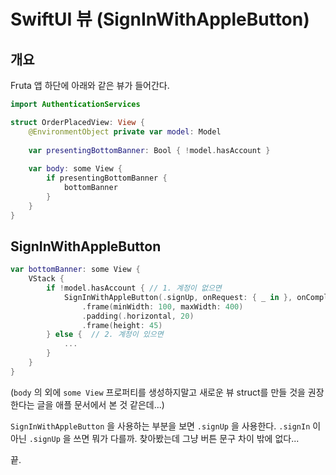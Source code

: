 # SwiftUI 뷰 (SignInWithAppleButton)

## 개요

Fruta 앱 하단에 아래와 같은 뷰가 들어간다.

```swift
import AuthenticationServices

struct OrderPlacedView: View {
    @EnvironmentObject private var model: Model
    
    var presentingBottomBanner: Bool { !model.hasAccount }
    
    var body: some View {
        if presentingBottomBanner {
            bottomBanner
        }
    }
}
```

## SignInWithAppleButton

```swift
var bottomBanner: some View {
    VStack {
        if !model.hasAccount { // 1. 계정이 없으면
            SignInWithAppleButton(.signUp, onRequest: { _ in }, onCompletion: model.authorizeUser)
                .frame(minWidth: 100, maxWidth: 400)
                .padding(.horizontal, 20)
                .frame(height: 45)
        } else {  // 2. 계정이 있으면
            ...
        }
    }
}
```
(`body` 의 외에 `some View` 프로퍼티를 생성하지말고 새로운 뷰 struct를 만들 것을 권장한다는 글을 애플 문서에서 본 것 같은데...)

`SignInWithAppleButton` 을 사용하는 부분을 보면 `.signUp` 을 사용한다. `.signIn` 이 아닌 `.signUp` 을 쓰면 뭐가 다를까. 
찾아봤는데 그냥 버튼 문구 차이 밖에 없다...

끝.
